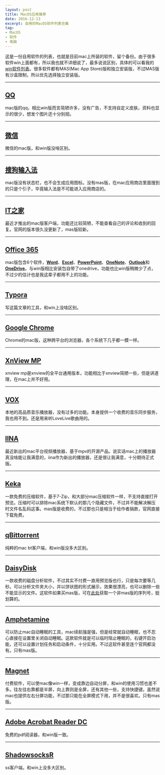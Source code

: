 ```yaml
---
layout: post
title: MacOS应用推荐
date: 2016-12-13
excerpt: 自用的MacOS软件列表合集
tag: 
- MacOS
- 软件
- 电脑
---
```


这是一份自用软件的列表，也就是目前mac上所装的软件，留个备份。由于很多软件win上面都有，所以我也就不详细说了，最多说说区别，具体的可以看我的[win软件列表](http://windfire007.com/WinAPP/)。很多软件都有MAS(Mac App Store)版和独立安装版，不过MAS版有沙盒限制，所以优先选择独立安装版。

---

## [QQ](http://im.qq.com/macqq/)

mac版的qq，相比win版而言简陋许多，没有广告，不支持自定义皮肤，资料也显示的很少，想发个图片还十分别扭。

---

## [微信](http://weixin.qq.com/cgi-bin/readtemplate?t=mac&lang=zh_CN)

微信的mac版，和win版没啥区别。

---

## [搜狗输入法](http://pinyin.sogou.com/mac/)

mac版没有状态栏，也不会生成应用图标。没有mas版，在mac应用商店里面搜到的只是个引子，毕竟输入法是不可能进入应用商店的。

---

## [IT之家](http://m.ruanmei.com/)

最近才推出的mac版客户端，功能还比较简陋，不能查看自己的评论和收到的回复。官网的版本很久没更新了，mas版较新。

---

## [Office 365](https://products.office.com/zh-cn/office-365-personal)

mac版包含6个软件，[**Word**](https://products.office.com/zh-cn/word)、[**Excel**](https://products.office.com/zh-cn/excel)、[**PowerPoint**](https://products.office.com/zh-cn/powerpoint)、[**OneNote**](https://products.office.com/zh-cn/onenote)、[**Outlook**](https://products.office.com/zh-cn/outlook)和[**OneDrive**](https://onedrive.live.com/about/zh-cn/download/)。与win版相比安装包自带了onedrive，功能也比win版稍微少了点，不过少的估计也是我这辈子都用不上的功能。

---

## [Typora](http://www.typora.io/)

写这篇文章的工具，和win上没啥区别。

---

## [Google Chrome](https://www.google.com/chrome/browser/desktop/index.html?platform=mac)

Chrome的mac版，这种跨平台的浏览器，各个系统下几乎都一模一样。

---

## [XnView MP](http://www.xnview.com/en/xnviewmp/)

xnview mp是xnview的全平台通用版本，功能相比于xnview简陋一些，但是讲道理，在mac上并不好用。

---

## [VOX](https://vox.rocks/mac-music-player)

本地的高品质音乐播放器，没有过多的功能。本身提供一个收费的音乐同步服务，我也用不到。还是用来听LoveLive歌曲用的。

---

## [IINA](https://lhc70000.github.io/iina/zh-cn/)

最近新出的mac平台视频播放器，基于mpv的开源产品。说实话mac上的播放器真没啥能让我满意的，iina作为新出的播放器，还是很让我满意，十分期待正式版。

---

## [Keka](http://www.kekaosx.com/zh-cn/)

一款免费的压缩软件，基于7-Zip，和大部分mac压缩软件一样，不支持直接打开预览。压缩时可以排除mac系统下默认的那几个隐藏文件，不过并不能解决解压时文件名乱码这事。mas版是收费的，不过那也只是相当于给作者捐款，官网直接下载免费。

---

## [qBittorrent](https://www.fosshub.com/qBittorrent.html)

纯粹的mac bt客户端，和win版没多大区别。

---

## [DaisyDisk](https://daisydiskapp.com/)

一款收费的磁盘分析软件，不过其实不付费一直用预览版也行，只是每次要等几秒。可以分析文件夹大小，并以饼状图的形式展示，效果很漂亮，也可以删除一些不能显示的文件。这软件如果买mas版，可在[此处](https://daisydiskapp.com/migration/)获取一个非mas版的序列号，挺划算的。

---

## [Amphetamine](https://itunes.apple.com/cn/app/amphetamine/id937984704)

可以防止mac自动睡眠的工具，mac续航强是强，但是经常就自动睡眠，也不忍心直接在设置里关闭自动睡眠。这款软件就是可以临时阻止睡眠的，右键开启功能，还可以设置计划任务和启动条件，十分实用。不过这软件甚至连个官网都没有。只有mas版。

---

## [Magnet](http://magnet.crowdcafe.com/)

付费软件，可以使mac像win一样，变成靠边自动分屏，和win的使用习惯也差不多。往左往右靠都是半屏，向上靠则是全屏，还有其他一些，支持快捷键。虽然说mac也提供左右分屏功能，不过那只能在全屏模式下用，并不是很喜欢。只有mas版。

---

## [Adobe Acrobat Reader DC](https://get.adobe.com/cn/reader/)

免费的pdf阅读器，和win版一致。

---

## [ShadowsocksR](http://windfire007.com/Shadowsocks/)

ss客户端，和win上没多大区别。